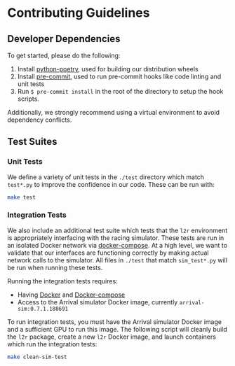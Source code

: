 # Contributing Guidelines

## Developer Dependencies

To get started, please do the following:

1. Install [python-poetry](https://python-poetry.org/docs/#installation), used for building our distribution wheels
2. Install [pre-commit](https://pre-commit.com/#install), used to run pre-commit hooks like code linting and unit tests
3. Run `$ pre-commit install` in the root of the directory to setup the hook scripts.

Additionally, we strongly recommend using a virtual environment to avoid dependency conflicts.


## Test Suites

### Unit Tests

We define a variety of unit tests in the `./test` directory which match `test*.py` to improve the confidence in our code. These can be run with:

```bash
make test
```

### Integration Tests

We also include an additional test suite which tests that the `l2r` environment is appropriately interfacing with the racing simulator. These tests are run in an isolated Docker network via [docker-compose](https://docs.docker.com/compose/). At a high level, we want to validate that our interfaces are functioning correctly by making actual network calls to the simulator. All files in `./test` that match `sim_test*.py` will be run when running these tests.

Running the integration tests requires:

* Having [Docker](https://docs.docker.com/) and [Docker-compose](https://docs.docker.com/compose/)
* Access to the Arrival simulator Docker image, currently `arrival-sim:0.7.1.188691`

To run integration tests, you must have the Arrival simulator Docker image and a sufficient GPU to run this image. The following script will cleanly build the `l2r` package, create a new `l2r` Docker image, and launch containers which run the integration tests:

```bash
make clean-sim-test
```
